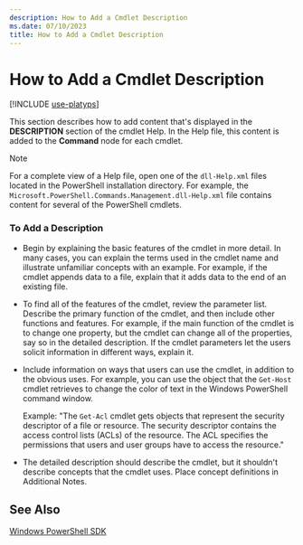 ```yaml
---
description: How to Add a Cmdlet Description
ms.date: 07/10/2023
title: How to Add a Cmdlet Description
---
```

# How to Add a Cmdlet Description

[!INCLUDE [use-platyps](../../../includes/use-platyps.md)]

This section describes how to add content that's displayed in the **DESCRIPTION** section of the
cmdlet Help. In the Help file, this content is added to the **Command** node for each cmdlet.

> [!NOTE]
> For a complete view of a Help file, open one of the `dll-Help.xml` files located in the PowerShell
> installation directory. For example, the `Microsoft.PowerShell.Commands.Management.dll-Help.xml`
> file contains content for several of the PowerShell cmdlets.

### To Add a Description

- Begin by explaining the basic features of the cmdlet in more detail. In many cases, you can
  explain the terms used in the cmdlet name and illustrate unfamiliar concepts with an example. For
  example, if the cmdlet appends data to a file, explain that it adds data to the end of an existing
  file.

- To find all of the features of the cmdlet, review the parameter list. Describe the primary
  function of the cmdlet, and then include other functions and features. For example, if the main
  function of the cmdlet is to change one property, but the cmdlet can change all of the properties,
  say so in the detailed description. If the cmdlet parameters let the users solicit information in
  different ways, explain it.

- Include information on ways that users can use the cmdlet, in addition to the obvious uses. For
  example, you can use the object that the `Get-Host` cmdlet retrieves to change the color of text
  in the Windows PowerShell command window.

  Example: "The `Get-Acl` cmdlet gets objects that represent the security descriptor of a file or
  resource. The security descriptor contains the access control lists (ACLs) of the resource. The
  ACL specifies the permissions that users and user groups have to access the resource."

- The detailed description should describe the cmdlet, but it shouldn't describe concepts that the
  cmdlet uses. Place concept definitions in Additional Notes.

## See Also

[Windows PowerShell SDK][01]

<!-- link references -->
[01]: ../windows-powershell-reference.md
